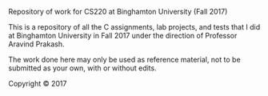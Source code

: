 Repository of work for CS220 at Binghamton University (Fall 2017)

This is a repository of all the C assignments, lab projects, and tests that I did at Binghamton University in Fall 2017 under the direction of Professor Aravind Prakash.

The work done here may only be used as reference material, not to be submitted as your own, with or without edits.

Copyright © 2017
